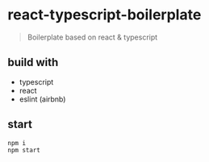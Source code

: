 # react-typescript-boilerplate
> Boilerplate based on react &amp; typescript

## build with

- typescript
- react
- eslint (airbnb)

## start
```
npm i
npm start
```
